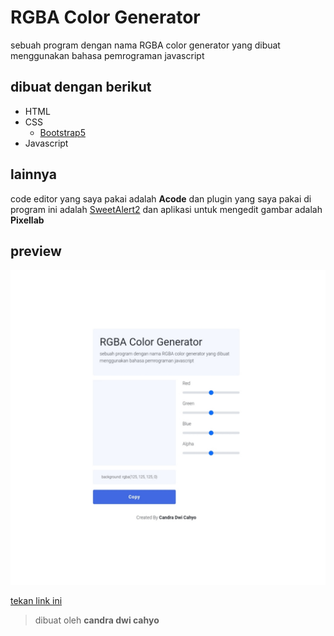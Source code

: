 # RGBA Color Generator

sebuah program dengan nama RGBA color generator yang dibuat menggunakan bahasa pemrograman javascript

## dibuat dengan berikut

* HTML
* CSS
  * [Bootstrap5](https://getbootstrap.com)
* Javascript

## lainnya

code editor yang saya pakai adalah **Acode** dan plugin yang saya pakai di program ini adalah [SweetAlert2](https://sweetalert2.github.io) dan aplikasi untuk mengedit gambar adalah **Pixellab**

## preview

![result](https://github.com/candradwicahyo/RGBA-color-generator/blob/master/image.jpg)

[tekan link ini](https://candradwicahyo.github.io/RGBA-color-generator)

> dibuat oleh **candra dwi cahyo**
